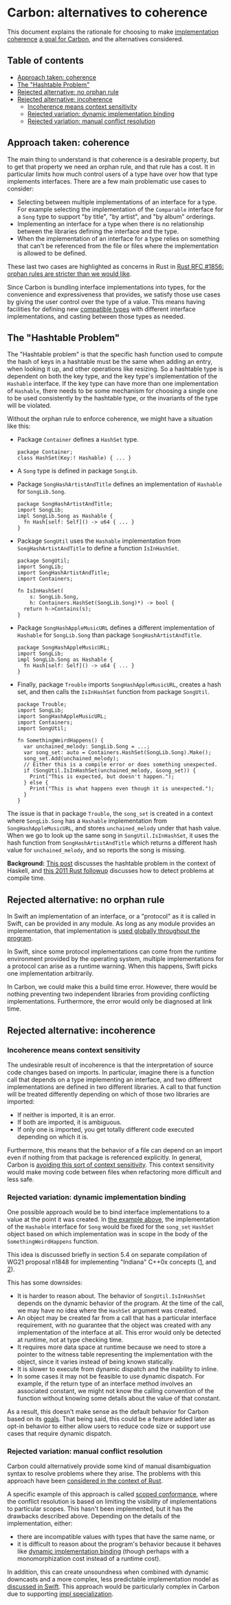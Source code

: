 # Carbon: alternatives to coherence

<!--
Part of the Carbon Language project, under the Apache License v2.0 with LLVM
Exceptions. See /LICENSE for license information.
SPDX-License-Identifier: Apache-2.0 WITH LLVM-exception
-->

This document explains the rationale for choosing to make
[implementation coherence](terminology.md#coherence)
[a goal for Carbon](goals.md#coherence), and the alternatives considered.

<!-- toc -->

## Table of contents

-   [Approach taken: coherence](#approach-taken-coherence)
-   [The "Hashtable Problem"](#the-hashtable-problem)
-   [Rejected alternative: no orphan rule](#rejected-alternative-no-orphan-rule)
-   [Rejected alternative: incoherence](#rejected-alternative-incoherence)
    -   [Incoherence means context sensitivity](#incoherence-means-context-sensitivity)
    -   [Rejected variation: dynamic implementation binding](#rejected-variation-dynamic-implementation-binding)
    -   [Rejected variation: manual conflict resolution](#rejected-variation-manual-conflict-resolution)

<!-- tocstop -->

## Approach taken: coherence

The main thing to understand is that coherence is a desirable property, but to
get that property we need an orphan rule, and that rule has a cost. It in
particular limits how much control users of a type have over how that type
implements interfaces. There are a few main problematic use cases to consider:

-   Selecting between multiple implementations of an interface for a type. For
    example selecting the implementation of the `Comparable` interface for a
    `Song` type to support "by title", "by artist", and "by album" orderings.
-   Implementing an interface for a type when there is no relationship between
    the libraries defining the interface and the type.
-   When the implementation of an interface for a type relies on something that
    can't be referenced from the file or files where the implementation is
    allowed to be defined.

These last two cases are highlighted as concerns in Rust in
[Rust RFC #1856: orphan rules are stricter than we would like](https://github.com/rust-lang/rfcs/issues/1856).

Since Carbon is bundling interface implementations into types, for the
convenience and expressiveness that provides, we satisfy those use cases by
giving the user control over the type of a value. This means having facilities
for defining new [compatible types](terminology.md#compatible-types) with
different interface implementations, and casting between those types as needed.

## The "Hashtable Problem"

The "Hashtable problem" is that the specific hash function used to compute the
hash of keys in a hashtable must be the same when adding an entry, when looking
it up, and other operations like resizing. So a hashtable type is dependent on
both the key type, and the key type's implementation of the `Hashable`
interface. If the key type can have more than one implementation of `Hashable`,
there needs to be some mechanism for choosing a single one to be used
consistently by the hashtable type, or the invariants of the type will be
violated.

Without the orphan rule to enforce coherence, we might have a situation like
this:

-   Package `Container` defines a `HashSet` type.

    ```
    package Container;
    class HashSet(Key:! Hashable) { ... }
    ```

-   A `Song` type is defined in package `SongLib`.
-   Package `SongHashArtistAndTitle` defines an implementation of `Hashable` for
    `SongLib.Song`.

    ```
    package SongHashArtistAndTitle;
    import SongLib;
    impl SongLib.Song as Hashable {
      fn Hash[self: Self]() -> u64 { ... }
    }
    ```

-   Package `SongUtil` uses the `Hashable` implementation from
    `SongHashArtistAndTitle` to define a function `IsInHashSet`.

    ```
    package SongUtil;
    import SongLib;
    import SongHashArtistAndTitle;
    import Containers;

    fn IsInHashSet(
        s: SongLib.Song,
        h: Containers.HashSet(SongLib.Song)*) -> bool {
      return h->Contains(s);
    }
    ```

-   Package `SongHashAppleMusicURL` defines a different implementation of
    `Hashable` for `SongLib.Song` than package `SongHashArtistAndTitle`.

    ```
    package SongHashAppleMusicURL;
    import SongLib;
    impl SongLib.Song as Hashable {
      fn Hash[self: Self]() -> u64 { ... }
    }
    ```

-   Finally, package `Trouble` imports `SongHashAppleMusicURL`, creates a hash
    set, and then calls the `IsInHashSet` function from package `SongUtil`.

    ```
    package Trouble;
    import SongLib;
    import SongHashAppleMusicURL;
    import Containers;
    import SongUtil;

    fn SomethingWeirdHappens() {
      var unchained_melody: SongLib.Song = ...;
      var song_set: auto = Containers.HashSet(SongLib.Song).Make();
      song_set.Add(unchained_melody);
      // Either this is a compile error or does something unexpected.
      if (SongUtil.IsInHashSet(unchained_melody, &song_set)) {
        Print("This is expected, but doesn't happen.");
      } else {
        Print("This is what happens even though it is unexpected.");
      }
    }
    ```

The issue is that in package `Trouble`, the `song_set` is created in a context
where `SongLib.Song` has a `Hashable` implementation from
`SongHashAppleMusicURL`, and stores `unchained_melody` under that hash value.
When we go to look up the same song in `SongUtil.IsInHashSet`, it uses the hash
function from `SongHashArtistAndTitle` which returns a different hash value for
`unchained_melody`, and so reports the song is missing.

**Background:** [This post](https://gist.github.com/nikomatsakis/1421744)
discusses the hashtable problem in the context of Haskell, and
[this 2011 Rust followup](https://www.mail-archive.com/rust-dev@mozilla.org/msg01024.html)
discusses how to detect problems at compile time.

## Rejected alternative: no orphan rule

In Swift an implementation of an interface, or a "protocol" as it is called in
Swift, can be provided in any module. As long as any module provides an
implementation, that implementation is
[used globally throughout the program](https://stackoverflow.com/questions/48762971/swift-protocol-conformance-by-extension-between-frameworks).

In Swift, since some protocol implementations can come from the runtime
environment provided by the operating system, multiple implementations for a
protocol can arise as a runtime warning. When this happens, Swift picks one
implementation arbitrarily.

In Carbon, we could make this a build time error. However, there would be
nothing preventing two independent libraries from providing conflicting
implementations. Furthermore, the error would only be diagnosed at link time.

## Rejected alternative: incoherence

### Incoherence means context sensitivity

The undesirable result of incoherence is that the interpretation of source code
changes based on imports. In particular, imagine there is a function call that
depends on a type implementing an interface, and two different implementations
are defined in two different libraries. A call to that function will be treated
differently depending on which of those two libraries are imported:

-   If neither is imported, it is an error.
-   If both are imported, it is ambiguous.
-   If only one is imported, you get totally different code executed depending
    on which it is.

Furthermore, this means that the behavior of a file can depend on an import even
if nothing from that package is referenced explicitly. In general, Carbon is
[avoiding this sort of context sensitivity](/docs/project/principles/low_context_sensitivity.md).
This context sensitivity would make moving code between files when refactoring
more difficult and less safe.

### Rejected variation: dynamic implementation binding

One possible approach would be to bind interface implementations to a value at
the point it was created. In [the example above](#the-hashtable-problem), the
implementation of the `Hashable` interface for `Song` would be fixed for the
`song_set` `HashSet` object based on which implementation was in scope in the
body of the `SomethingWeirdHappens` function.

This idea is discussed briefly in section 5.4 on separate compilation of WG21
proposal n1848 for implementing "Indiana" C++0x concepts
([1](https://citeseerx.ist.psu.edu/pdf/6e1398d22fd6a3e31aba2519d7a00a8f0d93e7e8),
and [2](https://wg21.link/n1848)).

This has some downsides:

-   It is harder to reason about. The behavior of `SongUtil.IsInHashSet` depends
    on the dynamic behavior of the program. At the time of the call, we may have
    no idea where the `HashSet` argument was created.
-   An object may be created far from a call that has a particular interface
    requirement, with no guarantee that the object was created with any
    implementation of the interface at all. This error would only be detected at
    runtime, not at type checking time.
-   It requires more data space at runtime because we need to store a pointer to
    the witness table representing the implementation with the object, since it
    varies instead of being known statically.
-   It is slower to execute from dynamic dispatch and the inability to inline.
-   In some cases it may not be feasible to use dynamic dispatch. For example,
    if the return type of an interface method involves an associated constant,
    we might not know the calling convention of the function without knowing
    some details about the value of that constant.

As a result, this doesn't make sense as the default behavior for Carbon based on
its [goals](/docs/project/goals.md). That being said, this could be a feature
added later as opt-in behavior to either allow users to reduce code size or
support use cases that require dynamic dispatch.

### Rejected variation: manual conflict resolution

Carbon could alternatively provide some kind of manual disambiguation syntax to
resolve problems where they arise. The problems with this approach have been
[considered in the context of Rust](https://github.com/Ixrec/rust-orphan-rules#whats-wrong-with-incoherence).

A specific example of this approach is called
[scoped conformance](https://forums.swift.org/t/scoped-conformances/37159),
where the conflict resolution is based on limiting the visibility of
implementations to particular scopes. This hasn't been implemented, but it has
the drawbacks described above. Depending on the details of the implementation,
either:

-   there are incompatible values with types that have the same name, or
-   it is difficult to reason about the program's behavior because it behaves
    like
    [dynamic implementation binding](#rejected-variation-dynamic-implementation-binding)
    (though perhaps with a monomorphization cost instead of a runtime cost).

In addition, this can create unsoundness when combined with dynamic downcasts
and a more complex, less predictable implementation model as
[discussed in Swift](https://forums.swift.org/t/retroactive-conformances-dynamic-downcast-type-unsoundness/73890).
This approach would be particularly complex in Carbon due to supporting
[impl specialization](terminology.md#specialization).
